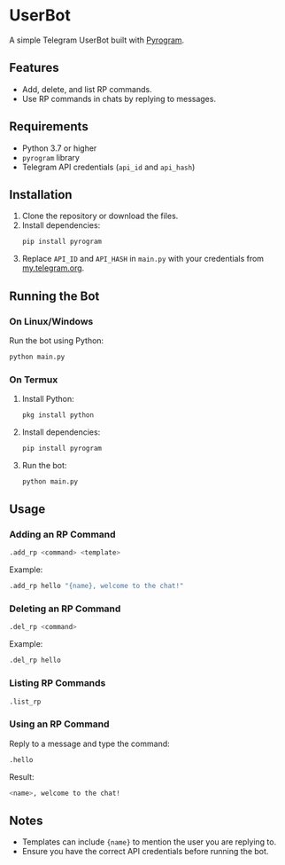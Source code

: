 # UserBot

A simple Telegram UserBot built with [Pyrogram](https://docs.pyrogram.org/).

## Features

- Add, delete, and list RP commands.
- Use RP commands in chats by replying to messages.

## Requirements

- Python 3.7 or higher
- `pyrogram` library
- Telegram API credentials (`api_id` and `api_hash`)

## Installation

1. Clone the repository or download the files.
2. Install dependencies:
   ```bash
   pip install pyrogram
   ```
3. Replace `API_ID` and `API_HASH` in `main.py` with your credentials from [my.telegram.org](https://my.telegram.org/).

## Running the Bot

### On Linux/Windows
Run the bot using Python:
```bash
python main.py
```

### On Termux
1. Install Python:
   ```bash
   pkg install python
   ```
2. Install dependencies:
   ```bash
   pip install pyrogram
   ```
3. Run the bot:
   ```bash
   python main.py
   ```

## Usage

### Adding an RP Command
```bash
.add_rp <command> <template>
```
Example:
```bash
.add_rp hello "{name}, welcome to the chat!"
```

### Deleting an RP Command
```bash
.del_rp <command>
```
Example:
```bash
.del_rp hello
```

### Listing RP Commands
```bash
.list_rp
```

### Using an RP Command
Reply to a message and type the command:
```bash
.hello
```
Result:
```bash
<name>, welcome to the chat!
```

## Notes

- Templates can include `{name}` to mention the user you are replying to.
- Ensure you have the correct API credentials before running the bot.

